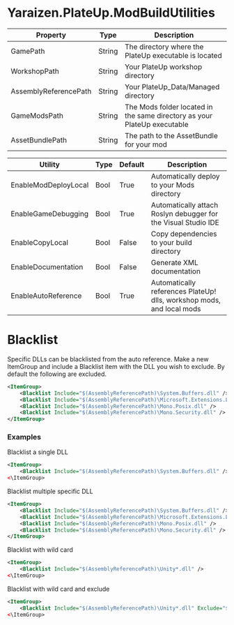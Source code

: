 # Yaraizen.PlateUp.ModBuildUtilities

| Property				| Type		| Description |
| ---					| ---		| --- |
| GamePath				| String	| The directory where the PlateUp executable is located |
| WorkshopPath			| String	| Your PlateUp workshop directory |
| AssemblyReferencePath | String	| Your PlateUp_Data/Managed directory |
| GameModsPath			| String	| The Mods folder located in the same directory as your PlateUp executable |
| AssetBundlePath		| String	| The path to the AssetBundle for your mod |

| Utility				| Type		| Default	| Description |
| ---					| ---		| ---		| --- |
| EnableModDeployLocal	| Bool		| True		| Automatically deploy to your Mods directory |
| EnableGameDebugging	| Bool		| True		| Automatically attach Roslyn debugger for the Visual Studio IDE |
| EnableCopyLocal		| Bool		| False		| Copy dependencies to your build directory |
| EnableDocumentation	| Bool		| False		| Generate XML documentation |
| EnableAutoReference   | Bool		| True		| Automatically references PlateUp! dlls, workshop mods, and local mods |

# Blacklist
Specific DLLs can be blacklisted from the auto reference. Make a new ItemGroup and include a Blacklist item with the DLL you wish to exclude. By default the following are excluded.

```xml
<ItemGroup>
	<Blacklist Include="$(AssemblyReferencePath)\System.Buffers.dll" />
	<Blacklist Include="$(AssemblyReferencePath)\Microsoft.Extensions.Logging.Abstractions.dll" />
	<Blacklist Include="$(AssemblyReferencePath)\Mono.Posix.dll" />
	<Blacklist Include="$(AssemblyReferencePath)\Mono.Security.dll" />
</ItemGroup>
```

### Examples
Blacklist a single DLL
```xml
<ItemGroup>
	<Blacklist Include="$(AssemblyReferencePath)\System.Buffers.dll" />
<\ItemGroup>
```

Blacklist multiple specific DLL
```xml
<ItemGroup>
	<Blacklist Include="$(AssemblyReferencePath)\System.Buffers.dll" />
	<Blacklist Include="$(AssemblyReferencePath)\Microsoft.Extensions.Logging.Abstractions.dll" />
	<Blacklist Include="$(AssemblyReferencePath)\Mono.Posix.dll" />
	<Blacklist Include="$(AssemblyReferencePath)\Mono.Security.dll" />
</ItemGroup>
```

Blacklist with wild card
```xml
<ItemGroup>
	<Blacklist Include="$(AssemblyReferencePath)\Unity*.dll" />
<\ItemGroup>
```

Blacklist with wild card and exclude
```xml
<ItemGroup>
	<Blacklist Include="$(AssemblyReferencePath)\Unity*.dll" Exclude="$(AssemblyReferencePath)\Unity.Entities.dll" />
<\ItemGroup>
```
